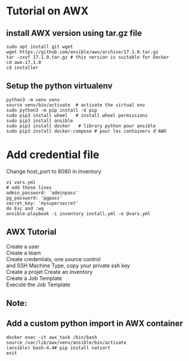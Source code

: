 # Tutorial on AWX 

## install AWX version using tar.gz file
```shell
sudo apt install git wget
wget https://github.com/ansible/awx/archive/17.1.0.tar.gz
tar -zxvf 17.1.0.tar.gz # this version is suitable for Docker
cd awx-17.1.0
cd installer
```
## Setup the python virtualenv 
```shell
python3 -m venv venv 
source venv/bin/activate  # activate the virtual env 
sudo python3 -m pip install -U pip
sudo pip3 install wheel   # install wheel permissions
sudo pip3 install ansible
sudo pip3 install docker   # library python pour ansible
sudo pip3 install docker-compose # pour les containers d'AWX
```
# Add credential file
Change host_port to 8080 in inventory
```shell
vi vars.yml
# add these lines
admin_password: 'adminpass'
pg_password: 'pgpass'
secret_key: 'mysupersecret'
do Esc and :wq
ansible-playbook -i inventory install.yml -e @vars.yml
```

## AWX Tutorial
Create a user  
Create a team  
Create credentials, one source control  
and SSH Machine Type, copy your private ssh key    
Create a projet 
Create an inventory  
Create a Job Template  
Execute the Job Template  

## Note: 
## Add a custom python import in AWX container
```shell 
docker exec -it awx_task /bin/bash
source /var/lib/awx/venv/ansible/bin/activate
(ansible) bash-4.4# pip install natsort
exit
```







